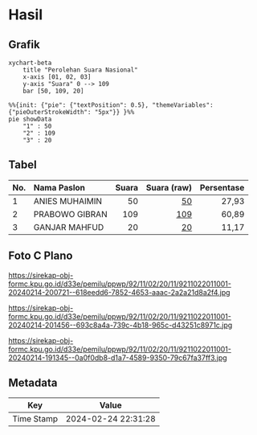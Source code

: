 # Hasil

## Grafik

```mermaid
xychart-beta
    title "Perolehan Suara Nasional"
    x-axis [01, 02, 03]
    y-axis "Suara" 0 --> 109
    bar [50, 109, 20]
```

```mermaid
%%{init: {"pie": {"textPosition": 0.5}, "themeVariables": {"pieOuterStrokeWidth": "5px"}} }%%
pie showData
    "1" : 50
    "2" : 109
    "3" : 20
```

## Tabel

| No. | Nama Paslon    | Suara | Suara (raw) | Persentase |
|:--- |:-------------- | -----:| -----------:| ----------:|
| 1   | ANIES MUHAIMIN | 50    | [50][p-1]   | 27,93      |
| 2   | PRABOWO GIBRAN | 109   | [109][p-2]  | 60,89      |
| 3   | GANJAR MAHFUD  | 20    | [20][p-3]   | 11,17      |


[p-1]: https://github.com/gigit-pemilu/pemilu-2024/blob/main/pilpres/hitung-suara/sub/92-papua-barat/sub/11-manokwari-selatan/sub/02-oransbari/sub/2011-sindang-jaya/sub/001-tps/sub/paslon-1.txt
[p-2]: https://github.com/gigit-pemilu/pemilu-2024/blob/main/pilpres/hitung-suara/sub/92-papua-barat/sub/11-manokwari-selatan/sub/02-oransbari/sub/2011-sindang-jaya/sub/001-tps/sub/paslon-2.txt
[p-3]: https://github.com/gigit-pemilu/pemilu-2024/blob/main/pilpres/hitung-suara/sub/92-papua-barat/sub/11-manokwari-selatan/sub/02-oransbari/sub/2011-sindang-jaya/sub/001-tps/sub/paslon-3.txt

## Foto C Plano

https://sirekap-obj-formc.kpu.go.id/d33e/pemilu/ppwp/92/11/02/20/11/9211022011001-20240214-200721--618eedd6-7852-4653-aaac-2a2a21d8a2f4.jpg

https://sirekap-obj-formc.kpu.go.id/d33e/pemilu/ppwp/92/11/02/20/11/9211022011001-20240214-201456--693c8a4a-739c-4b18-965c-d43251c8971c.jpg

https://sirekap-obj-formc.kpu.go.id/d33e/pemilu/ppwp/92/11/02/20/11/9211022011001-20240214-191345--0a0f0db8-d1a7-4589-9350-79c67fa37ff3.jpg


## Metadata

| Key        | Value               |
| ---------- | ------------------- |
| Time Stamp | 2024-02-24 22:31:28 |



